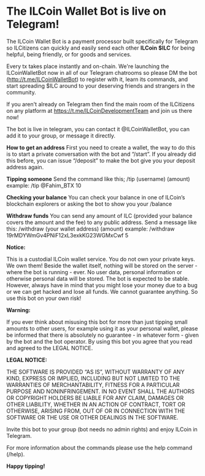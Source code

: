 # **The ILCoin Wallet Bot is live on Telegram!** 

The ILCoin Wallet Bot is a payment processor built specifically for Telegram so ILCitizens can quickly and easily send each other **ILCoin** **$ILC** for being helpful, being friendly, or for goods and services. 

Every tx takes place instantly and on-chain. We're launching the ILCoinWalletBot now in all of our Telegram chatrooms so please DM the bot (http://t.me/ILCoinWalletBot) to register with it, learn its commands, and start spreading $ILC around to your deserving friends and strangers in the community. 

If you aren't already on Telegram then find the main room of the ILCitizens on any platform at https://t.me/ILCoinDevelopmentTeam and join us there now!

The bot is live in telegram, you can contact it @ILCoinWalletBot, you can add it to your group, or message it directly.

**How to get an address**
First you need to create a wallet, the way to do this is to start a private conversation with the bot and “/start”. If you already did this before, you can issue “/deposit” to make the bot give you your deposit address again. 

**Tipping someone**
Send the command like this;
 /tip (username) (amount)
example:
 /tip @Fahim_BTX 10

**Checking your balance**
You can check your balance in one of ILCoin’s blockchain explorers or asking the bot to show you your /balance

**Withdraw funds**
You can send any amount of ILC (provided your balance covers the amount and the fee) to any public address. Send a message like this:
/withdraw (your wallet address) (amount)
example:
/withdraw 19rMDYWmGv4PNiF12xL3exkKG23WGMxCwf 5

**Notice:**

This is a custodial ILCoin wallet service. You do not own your private keys. We own them! Beside the wallet itself, nothing will be stored on the server - where the bot is running - ever. No user data, personal information or otherwise personal data will be stored. The bot is expected to be stable. However, always have in mind that you might lose your money due to a bug or we can get hacked and lose all funds. We cannot guarantee anything. So use this bot on your own risk!

**Warning:**

If you ever think about misusing this bot for more than just tipping small amounts to other users, for example using it as your personal wallet, please be informed that there is absolutely no guarantee - in whatever form - given by the bot and the bot operator. By using this bot you agree that you read and agreed to the LEGAL NOTICE.

**LEGAL NOTICE:**

THE SOFTWARE IS PROVIDED “AS IS”, WITHOUT WARRANTY OF ANY KIND, EXPRESS OR IMPLIED, INCLUDING BUT NOT LIMITED TO THE WARRANTIES OF MERCHANTABILITY, FITNESS FOR A PARTICULAR PURPOSE AND NONINFRINGEMENT. IN NO EVENT SHALL THE AUTHORS OR COPYRIGHT HOLDERS BE LIABLE FOR ANY CLAIM, DAMAGES OR OTHER LIABILITY, WHETHER IN AN ACTION OF CONTRACT, TORT OR OTHERWISE, ARISING FROM, OUT OF OR IN CONNECTION WITH THE SOFTWARE OR THE USE OR OTHER DEALINGS IN THE SOFTWARE.

Invite this bot to your group (bot needs no admin rights) and enjoy ILCoin in Telegram.

For more information about the commands please use the help command (/help).

**Happy tipping!**
